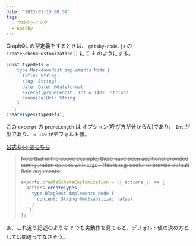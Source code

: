 ```yaml
---
date: "2023-01-15 00:59"
tags:
  - プログラミング
  - Gatsby
---
```


GraphQL の型定義をするときは、
`gatsby-node.js` の `createSchemaCustomization()` にて ↓ のようにする。

```js
const typeDefs = `
    type MarkdownPost implements Node {
      title: String!
      slug: String!
      date: Date! @dateformat
      excerpt(pruneLength: Int = 140): String!
      canonicalUrl: String
    }
  `;
createTypes(typeDefs);
```

この `excerpt` の `pruneLength` は
オプション(呼び方が分からん)であり、
`Int` が型であり、
`= 140` がデフォルト値。

~~[公式 Doc はこちら](https://www.gatsbyjs.com/docs/reference/graphql-data-layer/schema-customization/#creating-custom-extensions)~~

> ~~Note that in the above example, there have been additional provided configuration options with `args` . This is e.g. useful to provide default field arguments:~~
>
> ```js
> exports.createSchemaCustomization = ({ actions }) => {
>   actions.createTypes(`
>     type BlogPost implements Node {
>       content: String @md(sanitize: false)
>     }
>   `);
> };
> ```

あ、これ違う記述のような ❓
でも実動作を見てると、デフォルト値の決め方としては間違ってなさそう。
